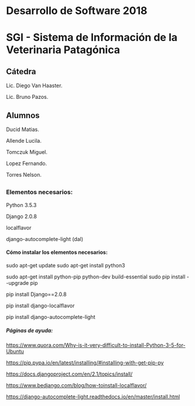 # Desarrollo de Software 2018

# SGI - Sistema de Información de la Veterinaria Patagónica

## Cátedra

  Lic. Diego Van Haaster.
  
  Lic. Bruno Pazos.
  
  
## Alumnos

  Ducid Matias.
  
  Allende Lucila.
  
  Tomczuk Miguel.
  
  Lopez Fernando.
  
  Torres Nelson.
##

### Elementos necesarios:
Python 3.5.3

Django 2.0.8

localflavor

django-autocomplete-light (dal)

#### Cómo instalar los elementos necesarios:

sudo apt-get update
sudo apt-get install python3

sudo apt-get install python-pip python-dev build-essential
sudo pip install --upgrade pip

pip install Django==2.0.8

pip install django-localflavor

pip install django-autocomplete-light

##### Páginas de ayuda:
https://www.quora.com/Why-is-it-very-difficult-to-install-Python-3-5-for-Ubuntu

https://pip.pypa.io/en/latest/installing/#installing-with-get-pip-py

https://docs.djangoproject.com/en/2.1/topics/install/

https://www.bedjango.com/blog/how-toinstall-localflavor/

https://django-autocomplete-light.readthedocs.io/en/master/install.html


